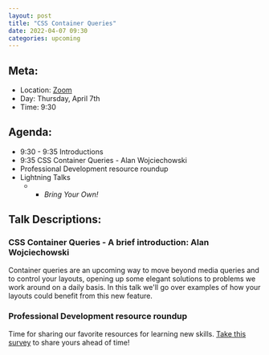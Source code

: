 ```yaml
---
layout: post
title: "CSS Container Queries"
date: 2022-04-07 09:30
categories: upcoming
---
```


## Meta:

- Location: [Zoom](https://z.umn.edu/cpmstream)
- Day: Thursday, April 7th
- Time: 9:30

## Agenda:

- 9:30 - 9:35 Introductions
- 9:35 CSS Container Queries - Alan Wojciechowski
- Professional Development resource roundup
- Lightning Talks
  -   - _Bring Your Own!_

## Talk Descriptions:

### CSS Container Queries - A brief introduction: Alan Wojciechowski

Container queries are an upcoming way to move beyond media queries and to control your layouts, opening up some elegant solutions to problems we work around on a daily basis. In this talk we'll go over examples of how your layouts could benefit from this new feature.

### Professional Development resource roundup

Time for sharing our favorite resources for learning new skills. [Take this survey](https://forms.gle/Jx3zq7BhEYErD55y5) to share yours ahead of time!
